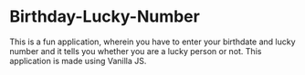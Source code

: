 # Birthday-Lucky-Number
This is a fun application, wherein you have to enter your birthdate and lucky number and it tells you whether you are a lucky person or not.
This application is made using Vanilla JS.

